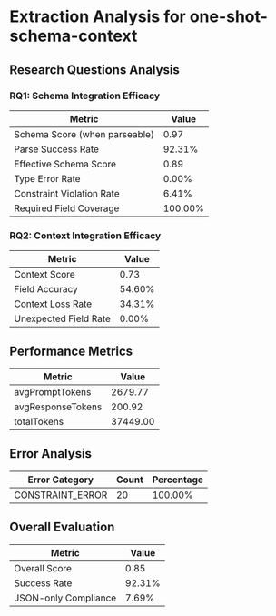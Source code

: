 # Extraction Analysis for one-shot-schema-context

## Research Questions Analysis

### RQ1: Schema Integration Efficacy

| Metric | Value |
|--------|-------|
| Schema Score (when parseable) | 0.97 |
| Parse Success Rate | 92.31% |
| Effective Schema Score | 0.89 |
| Type Error Rate | 0.00% |
| Constraint Violation Rate | 6.41% |
| Required Field Coverage | 100.00% |

### RQ2: Context Integration Efficacy

| Metric | Value |
|--------|-------|
| Context Score | 0.73 |
| Field Accuracy | 54.60% |
| Context Loss Rate | 34.31% |
| Unexpected Field Rate | 0.00% |

## Performance Metrics

| Metric | Value |
|--------|-------|
| avgPromptTokens | 2679.77 |
| avgResponseTokens | 200.92 |
| totalTokens | 37449.00 |

## Error Analysis

| Error Category | Count | Percentage |
|---------------|-------|------------|
| CONSTRAINT_ERROR | 20 | 100.00% |

## Overall Evaluation

| Metric | Value |
|--------|-------|
| Overall Score | 0.85 |
| Success Rate | 92.31% |
| JSON-only Compliance | 7.69% |
